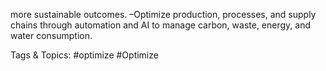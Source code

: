 more sustainable outcomes.
 –Optimize production, processes, and supply 
chains through automation and AI to manage 
carbon, waste, energy, and water 
consumption.

   Tags & Topics:
   #optimize
   #Optimize